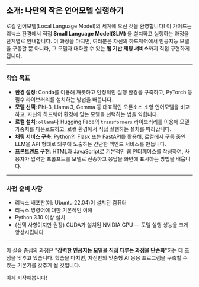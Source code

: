 ## 소개: 나만의 작은 언어모델 실행하기

로컬 언어모델(Local Language Model)의 세계에 오신 것을 환영합니다!
이 가이드는 리눅스 환경에서 직접 **Small Language Model(SLM)** 을 설치하고 실행하는 과정을 단계별로 안내합니다.
이 과정을 마치면, 여러분은 자신의 하드웨어에서 인공지능 모델을 구동할 뿐 아니라,
그 모델과 대화할 수 있는 **웹 기반 채팅 서비스**까지 직접 구현하게 됩니다.

---

### 학습 목표

* **환경 설정**: Conda를 이용해 깨끗하고 안정적인 실행 환경을 구축하고, PyTorch 등 필수 라이브러리를 설치하는 방법을 배웁니다.
* **모델 선택**: Phi-3, Llama 3, Gemma 등 대표적인 오픈소스 소형 언어모델을 비교하고, 자신의 하드웨어 환경에 맞는 모델을 선택하는 법을 익힙니다.
* **로컬 설치**: `ollama`나 Hugging Face의 `transformers` 라이브러리를 이용해 모델 가중치를 다운로드하고, 로컬 환경에서 직접 실행하는 절차를 따라갑니다.
* **채팅 서비스 구축**: Python의 Flask 또는 FastAPI를 활용해, 로컬에서 구동 중인 LLM을 API 형태로 외부에 노출하는 간단한 백엔드 서비스를 만듭니다.
* **프론트엔드 구현**: HTML과 JavaScript로 기본적인 웹 인터페이스를 작성하여, 사용자가 입력한 프롬프트를 모델로 전송하고 응답을 화면에 표시하는 방법을 배웁니다.

---

### 사전 준비 사항

* 리눅스 배포판(예: Ubuntu 22.04)이 설치된 컴퓨터
* 리눅스 명령어에 대한 기본적인 이해
* Python 3.10 이상 설치
* (선택 사항이지만 권장) CUDA가 설치된 NVIDIA GPU — 모델 실행 성능을 크게 향상시킵니다

---

이 실습 중심의 과정은 "**강력한 인공지능 모델을 직접 다루는 과정을 단순화**"하는 데 초점을 맞추고 있습니다.
학습을 마치면, 자신만의 맞춤형 AI 응용 프로그램을 구축할 수 있는 기본기를 갖추게 될 것입니다.

이제 시작해봅시다!

